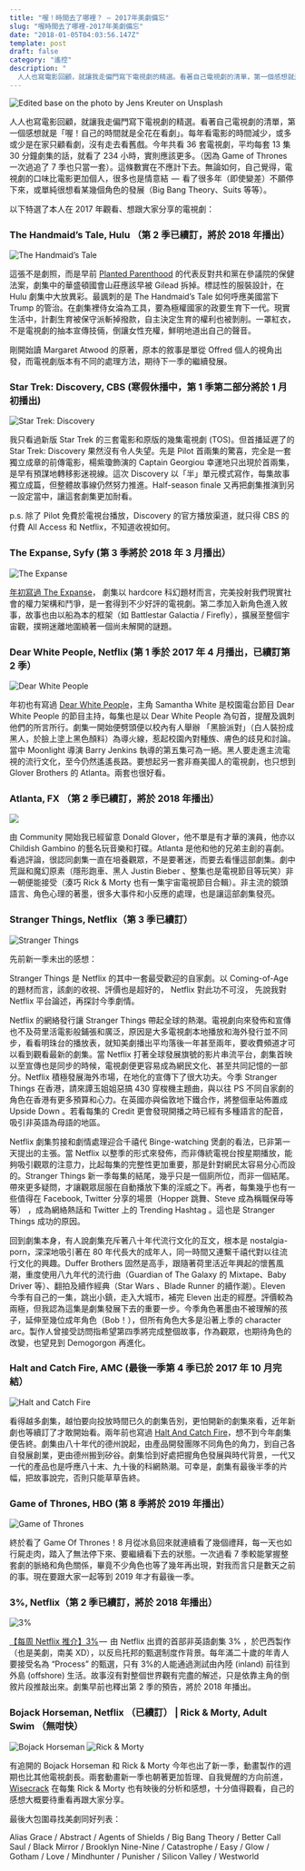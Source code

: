 ```yaml
---
title: "喔！時間去了哪裡？ — 2017年美劇備忘"
slug: "喔時間去了哪裡-2017年美劇備忘"
date: "2018-01-05T04:03:56.147Z"
template: post
draft: false
category: "遙控"
description: "
  人人也寫電影回顧，就讓我走偏門寫下電視劇的精選。看著自己電視劇的清單，第一個感想就是「喔！自己的時間就是全花在看劇」。每年看電影的時間減少，或多或少是在家只顧看劇，沒有走去看舊戲。今年共看36套電視劇，平均每套13集30分鐘劇集的話，就看了234小時，實則應該更多。"
---
```


![Edited base on the photo by [Jens Kreuter](https://unsplash.com/photos/ngMtsE5r9eI?utm_source=unsplash&utm_medium=referral&utm_content=creditCopyText) on [Unsplash](https://unsplash.com/?utm_source=unsplash&utm_medium=referral&utm_content=creditCopyText)](/media/1__OC1cUQdzW2__urWMw9oaoag.jpeg)

人人也寫電影回顧，就讓我走偏門寫下電視劇的精選。看著自己電視劇的清單，第一個感想就是「喔！自己的時間就是全花在看劇」。每年看電影的時間減少，或多或少是在家只顧看劇，沒有走去看舊戲。今年共看 36 套電視劇，平均每套 13 集 30 分鐘劇集的話，就看了 234 小時，實則應該更多。（因為 Game of Thrones 一次過追了 7 季也只當一套）。這條數實在不應計下去。無論如何，自己覺得，電視劇的口味比電影更加個人，很多也是情意結  —  看了很多年（即使變差）不願停下來，或單純很想看某幾個角色的發展（Big Bang Theory、Suits 等等）。

以下特選了本人在 2017 年觀看、想跟大家分享的電視劇：

### The Handmaid’s Tale, Hulu （第 2 季已續訂，將於 2018 年播出）

![The Handmaid’s Tale](/media/1__JxlUZ6ekKmZG5Goe5__pTIA.jpeg)

這張不是劇照，而是早前 [Planted Parenthood](http://www.goldderby.com/article/2017/the-handmaids-tale-protest-republican-health-care-bill-news-468025379/) 的代表反對共和黨在參議院的保健法案，劇集中的華盛頓國會山莊應該早被 Gilead 拆掉。標誌性的服裝設計，在 Hulu 劇集中大放異彩。最諷刺的是 The Handmaid’s Tale 如何呼應美國當下 Trump 的管治。在劇集裡侍女淪為工具，要為極權國家的政要生育下一代。現實生活中，計劃生育被保守派斬掉撥款，自主決定生育的權利也被剝削。一罩紅衣，不是電視劇的抽本宣傳技倆，倒讓女性充權，鮮明地道出自己的聲音。

剛開始讀 Margaret Atwood 的原著，原本的敘事是單從 Offred 個人的視角出發，而電視劇版本有不同的處理方法，期待下一季的繼續發展。

### Star Trek: Discovery, CBS (寒假休播中，第 1 季第二部分將於 1 月初播出)

![Star Trek: Discovery](/media/1__sCZ2__QxvwndVVJsQktLQdg.jpeg)

我只看過新版 Star Trek 的三套電影和原版的幾集電視劇 (TOS)。但首播延遲了的 Star Trek: Discovery 果然沒有令人失望。先是 Pilot 首兩集的驚喜，完全是一套獨立成章的前傳電影，楊紫瓊飾演的 Captain Georgiou 幸運地只出現於首兩集，是早有預謀地轉移影迷視線。這次 Discovery 以「半」單元模式寫作，每集故事獨立成篇，但整體故事線仍然努力推進。Half-season finale 又再把劇集推演到另一設定當中，讓這套劇集更加耐看。

p.s. 除了 Pilot 免費於電視台播放，Discovery 的官方播放渠道，就只得 CBS 的付費 All Access 和 Netflix，不知道收視如何。

### The Expanse, Syfy (第 3 季將於 2018 年 3 月播出）

![The Expanse](/media/1_7x3ipiXGiHQuCeEmod88yQ.jpeg)

[年初寫過 The Expanse](https://medium.com/desktop-of-samuel-wong/%E6%AF%8F%E5%91%A8-netflix-%E6%8E%A8%E4%BB%8B-the-expanse-22e441dc313)， 劇集以 hardcore 科幻題材而言，完美投射我們現實社會的權力架構和鬥爭，是一套得到不少好評的電視劇。第二季加入新角色進入敘事，故事也由以船為本的框架（如 Battlestar Galactia / Firefly），擴展至整個宇宙觀，撲朔迷離地圍繞著一個尚未解開的謎題。

### Dear White People, Netflix (第 1 季於 2017 年 4 月播出，已續訂第 2 季）

![Dear White People](/media/1__O0Xo6K7ZVNVFlGJHLArBvA.jpeg)

年初也有寫過 [Dear White People](https://medium.com/desktop-of-samuel-wong/%E6%AF%8F%E9%80%B1netflix-%E6%8E%A8%E4%BB%8B-dear-white-people-26614b010a7)，主角 Samantha White 是校園電台節目 Dear White People 的節目主持，每集也是以 Dear White People 為句首，提醒及諷刺他們的所言所行。劇集一開始便劈頭便以校內有人舉辦 「黑臉派對」（白人裝扮成黑人，於臉上塗上黑色顏料）為導火線，惹起校園內對種族、膚色的歧見和討論。當中 Moonlight 導演 Barry Jenkins 執導的第五集可為一絕。黑人要走進主流電視的流行文化，至今仍然遙遙長路。要想起另一套非裔美國人的電視劇，也只想到 Glover Brothers 的 Atlanta。兩套也很好看。

### Atlanta, FX （第 2 季已續訂，將於 2018 年播出）

![](/media/1__ufcWb6vxj92SXAOS1nPuTw.jpeg)

由 Community 開始我已經留意 Donald Glover，他不單是有才華的演員，他亦以 Childish Gambino 的藝名玩音樂和打碟。Atlanta 是他和他的兄弟主創的喜劇。看過評論，很認同劇集一直在培養觀眾，不是要著迷，而要去看懂這部劇集。劇中荒誕和魔幻原素（隱形跑車、黑人 Justin Bieber 、整集也是電視節目等玩笑）非一朝便能接受（湊巧 Rick & Morty 也有一集宇宙電視節目合輯）。非主流的鏡頭語言、角色心理的著墨，很多大事件和小反應的處理，也是讓這部劇集發亮。

### Stranger Things, Netflix（第 3 季已續訂）

![Stranger Things](/media/1__JEIx0v1DY1f0__TOKhN07Vg.jpeg)

先前新一季未出的感想：

Stranger Things 是 Netflix 的其中一套最受歡迎的自家劇。以 Coming-of-Age 的題材而言，該劇的收視、評價也是超好的， Netflix 對此功不可沒， 先說我對 Netflix 平台論述，再探討今季劇情。

Netflix 的網絡發行讓 Stranger Things 帶起全球的熱潮。電視劇向來發佈和宣傳也不及荷里活電影般鋪張和廣泛，原因是大多電視劇本地播放和海外發行並不同步，看看明珠台的播放表，就知美劇播出平均落後一年甚至兩年，要收費頻道才可以看到觀看最新的劇集。當 Netflix 打著全球發展旗號的影片串流平台，劇集首映以至宣傳也是同步的時候，電視劇便更容易成為網民文化、甚至共同記憶的一部分。Netflix 積極發展海外市場，在地化的宣傳下了很大功夫。今季 Stranger Things 在香港，請來譚玉姐姐惡搞 430 穿梭機主題曲，與以往 PS 不同自家劇的角色在香港有更多預算和心力。在英國亦與倫敦地下鐵合作，將整個車站佈置成 Upside Down 。若看每集的 Credit 更會發現開播之時已經有多種語言的配音，吸引非英語為母語的地區。

Netflix 劇集剪接和劇情處理迎合千禧代 Binge-watching 煲劇的看法，已非第一天提出的主張。當 Netflix 以整季的形式來發佈，而非傳統電視台按星期播放，能夠吸引觀眾的注意力，比起每集的完整性更加重要，那是針對網民太容易分心而設的。Stranger Things 新一季每集的結尾，幾乎只是一個廁所位，而非一個結尾。帶來更多疑問，才讓觀眾屈服在自動播放下集的淫威之下。再者，每集幾乎也有一些值得在 Facebook, Twitter 分享的場景（Hopper 跳舞、Steve 成為稱職保母等等） ，成為網絡熱話和 Twitter 上的 Trending Hashtag 。這也是 Stranger Things 成功的原因。

回到劇集本身，有人說劇集充斥著八十年代流行文化的互文，根本是 nostalgia-porn，深深地吸引著在 80 年代長大的成年人，同一時間又連繫千禧代對以往流行文化的興趣。Duffer Brothers 固然是高手，跟隨著荷里活近年興起的懷舊風潮，重度使用八九年代的流行曲（Guardian of The Galaxy 的 Mixtape、Baby Driver 等）、翻拍及續作經典（Star Wars 、Blade Runner 的續作潮）。Eleven 今季有自己的一集，跳出小鎮，走入大城市，補完 Eleven 出走的經歷。評價較為兩極，但我認為這集是劇集發展下去的重要一步。今季角色著墨由不被理解的孩子，延伸至幾位成年角色（Bob！），但所有角色大多是沿著上季的 character arc。製作人曾接受訪問指希望第四季將完成整個故事，作為觀眾，也期待角色的改變，也望見到 Demogorgon 再進化。

### Halt and Catch Fire, AMC (最後一季第 4 季已於 2017 年 10 月完結）

![Halt and Catch Fire](/media/1_V0m-BtmFsWomLAJ6Wxp0VA.jpeg)

看得越多劇集，越怕要向投放時間已久的劇集告別，更怕開新的劇集來看，近年新劇也等續訂了才敢開始看。兩年前也寫過 [Halt And Catch Fire](https://medium.com/desktop-of-samuel-wong/halt-and-catch-fire-ac290cf474e0)，想不到今年劇集便告終。劇集由八十年代的德州說起，由產品開發團隊不同角色的角力，到自己各自發展創業，更由德州搬到矽谷。劇集恰到好處把握角色發展與時代背景，一代又一代的產品也是呼應八十末、九十後的科網熱潮。可幸是，劇集有最後半季的片幅，把故事說完，否則只能草草告終。

### Game of Thrones, HBO (第 8 季將於 2019 年播出）

![Game of Thrones](/media/1_-8M42m8PA3yQfBlUbZE3gA.jpeg)

終於看了 Game Of Thrones！8 月從冰島回來就連續看了幾個禮拜，每一天也如行屍走肉，踏入了無法停下來、要繼續看下去的狀態。一次過看 7 季較能掌握整套劇的脈絡和角色關係，畢竟不少角色也等了幾年再出現，對我而言只是數天之前的事。現在要跟大家一起等到 2019 年才有最後一季。

### 3%, Netflix（第 2 季已續訂，將於 2018 年播出）

![3%](/media/1_yo5-t3mt2Sg5UbElW5nDBg.jpeg)

[【每周 Netflix 推介】3%](https://medium.com/@desktopofsamuel/%E6%AF%8F%E5%91%A8-netflix-%E6%8E%A8%E4%BB%8B-3-d6117553363f) —  由 Netflix 出資的首部非英語劇集 3% ，於巴西製作（也是美劇，南美 XD），以反烏托邦的甄選制度作背景。每年滿二十歲的年青人要接受名為 “Process” 的甄選，只有 3%的人能通過測試由內陸 (inland) 前往到外島 (offshore) 生活。故事沒有對整個世界觀有完盡的解述，只是依靠主角的倒敘片段推敲出來。劇集早前也釋出第 2 季的預告，將於 2018 年播出。

### Bojack Horseman, Netflix （已續訂） | Rick & Morty, Adult Swim （無咁快）

![Bojack Horseman](/media/1__k__AubZBr46kh39OHPUE4mQ.jpeg)
![Rick & Morty](/media/1__L4PofgRcRlO2__IZsYQtVew.png)

有追開的 Bojack Horseman 和 Rick & Morty 今年也出了新一季，動畫製作的週期也比其他電視劇長。兩套動畫新一季也朝著更加哲理、自我覺醒的方向前進，[Wisecrack](https://www.youtube.com/playlist?list=PLghL9V9QTN0h6LUzveyvWsglmSAi7EjPh) 在每集 Rick & Morty 也有映後的分析和感想，十分值得觀看，自己的感想大概要待重看再跟大家分享。

最後大包圍尋找美劇同好列表：

Alias Grace / Abstract / Agents of Shields / Big Bang Theory / Better Call Saul / Black Mirror / Brooklyn Nine-Nine / Catastrophe / Easy / Glow / Gotham / Love / Mindhunter / Punisher / Silicon Valley / Westworld
